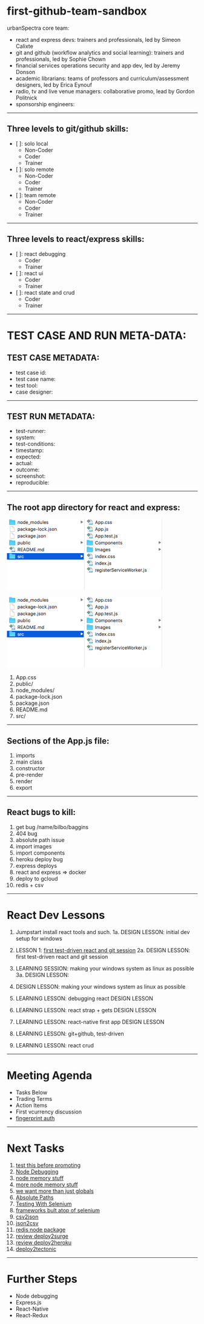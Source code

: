 # first-github-team-sandbox

urbanSpectra core team:
- react and express devs: trainers and professionals, led by Simeon Calixte
- git and github (workflow analytics and social learning):  trainers and professionals, led by Sophie Chown
- financial services operations security and app dev, led by Jeremy Donson
- academic librarians: teams of professors and curriculum/assessment designers, led by Erica Eynouf
- radio, tv and live venue managers: collaborative promo, lead by Gordon Politnick
- sponsorship engineers: 
---
## Three levels to git/github skills:
- [ ]: solo local
  - Non-Coder
  - Coder
  - Trainer
- [ ]: solo remote
  - Non-Coder
  - Coder
  - Trainer
- [ ]: team remote
  - Non-Coder
  - Coder
  - Trainer
---
## Three levels to react/express skills:
- [ ]: react debugging
  - Coder
  - Trainer
- [ ]: react ui
  - Coder
  - Trainer
- [ ]: react state and crud
  - Coder
  - Trainer
---
# TEST CASE AND RUN META-DATA:
## TEST CASE METADATA:
- test case id:
- test case name:
- test tool:
- case designer:
---
## TEST RUN METADATA:
- test-runner:
- system:
- test-conditions:
- timestamp:
- expected:
- actual:
- outcome:
- screenshot:
- reproducible:
---
## The root app directory for react and express:
![react-express-dir](app-dir-react-express.png)

[![react-express-dir](app-dir-react-express.png)](http://www.target.com)

1. App.css
2. public/
3. node_modules/
4. package-lock.json
5. package.json
6. README.md
7. src/
---
## Sections of the App.js file:
1. imports
2. main class
3. constructor
4. pre-render
5. render
6. export
---
## React bugs to kill:
1. get bug  /name/bilbo/baggins
2. 404 bug
3. absolute path issue
4. import images
5. import components
6. heroku deploy bug
7. express deploys
8. react and express => docker
9. deploy to gcloud
10. redis + csv
---
# React Dev Lessons

1. Jumpstart install react tools and such.
1a. DESIGN LESSON: initial dev setup for windows

2. LESSON 1: [first test-driven react and git session](react-dev-lessons/GettingStartedWithReact.md)
2a. DESIGN LESSON:  first test-driven react and git session

3. LEARNING SESSION: making your windows system as linux as possible
3a. DESIGN LESSON: 

4. DESIGN LESSON: making your windows system as linux as possible

5. LEARNING LESSON:  debugging react
  DESIGN LESSON

6. LEARNING LESSON:  react strap + gets
DESIGN LESSON

7. LEARNING LESSON:  react-native first app
DESIGN LESSON

8. LEARNING LESSON:  git+github, test-driven

9. LEARNING LESSON:  react crud
---

# Meeting Agenda
* Tasks Below
* Trading Terms
* Action Items
* First vcurrency discussion
* [fingerprint auth](https://www.washingtonpost.com/news/the-switch/wp/2018/01/12/the-tech-to-embed-a-fingerprint-reader-inside-a-screen-arrived-at-ces-but-only-in-a-chinese-phone-for-now/?utm_term=.2da75766911e)
---

# Next Tasks
1. [test this before promoting](http://xyc.github.io/react-inspector/)
2. [Node Debugging](http://xyc.github.io/react-inspector/)
3. [node memory stuff](https://blog.codeship.com/understanding-garbage-collection-in-node-js/)
4. [more node memory stuff](http://jayconrod.com/posts/55/a-tour-of-v8-garbage-collection)
5. [we want more than just globals](https://stackoverflow.com/questions/31173473/list-all-global-variables-in-node-js)
6. [Absolute Paths](https://spin.atomicobject.com/2017/10/07/absolute-paths-javascript/)
7. [Testing With Selenium](https://christopher.su/2015/selenium-chromedriver-ubuntu/)
8. [frameworks bult atop of selenium](http://galenframework.com/docs/about/)
9. [csv2json](https://www.npmjs.com/package/csv2json)
10. [json2csv](https://www.npmjs.com/package/json2json)
11. [redis node package](https://redislabs.com/lp/node-js-redis/)
12. [review deploy2surge](http://surge.sh)
13. [review deploy2heroku](http://www.heroku.com)
14. [deploy2tectonic](http://www.tectonic.com)
---

# Further Steps
* Node debugging
* Express.js
* React-Native
* React-Redux
